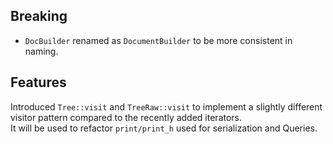 ## Breaking

- `DocBuilder` renamed as `DocumentBuilder` to be more consistent in naming.

## Features

Introduced `Tree::visit` and `TreeRaw::visit` to implement a slightly different visitor pattern compared to the recently added iterators.  
It will be used to refactor `print/print_h` used for serialization and Queries.